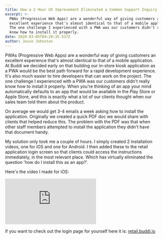 ```yaml
---
title: How a 2 Hour UX Improvement Eliminated a Common Support Inquiry
excerpt: >-
  PWAs (Progressive Web Apps) are a wonderful way of giving customers an
  excellent experience that's almost identical to that of a mobile application.
  The one challenge I experienced with a PWA was our customers didn't really
  know how to install it properly.
date: 2020-03-05T04:29:35.537Z
author: Jesse Johnston
---
```

PWAs (Progressive Web Apps) are a wonderful way of giving customers an excellent experience that's almost identical to that of a mobile application. At Buddi we decided early on that building our in-store kiosk application as a PWA would be the best path forward for a rapid development experience. It's also much easier to hire developers that can work on the project. The one challenge I experienced with a PWA was our customers didn't really know how to install it properly. When you're thinking of an app your mind automatically defaults to an app that would be available in the Play Store or Apple Store, and this is exactly what a lot of our clients thought when our sales team told them about the product.

On average we would get 3-4 emails a week asking how to install the application. Originally we created a quick PDF doc we would share with clients that helped reduce this. The problem with the PDF was that when other staff members attempted to install the application they didn't have that document handy.

My solution only took me a couple of hours. I simply created 2 installation videos, one for iOS and one for Android. I then added these to the retail application login screen so that clients could access the instructions immediately, in the most relevant place. Which has virtually eliminated the question 'how do I install this as an app?'.

Here's the video I made for iOS:

<div class="video-wrapper">

<iframe src="https://www.youtube.com/embed/LPWosWBDWkE" frameborder="0" class="video" allow="accelerometer; encrypted-media; gyroscope; picture-in-picture" allowfullscreen></iframe>

</div>

If you want to check out the login page for yourself here it is: [retail.buddi.io](https://retail.buddi.io)